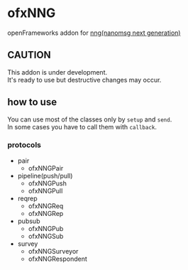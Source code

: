 # ofxNNG

openFrameworks addon for [nng(nanomsg next generation)](https://nanomsg.github.io/nng/)  

## CAUTION
This addon is under development.  
It's ready to use but destructive changes may occur.  

## how to use
You can use most of the classes only by `setup` and `send`.  
In some cases you have to call them with `callback`.  


### protocols
- pair
	- ofxNNGPair
- pipeline(push/pull)
	- ofxNNGPush
	- ofxNNGPull
- reqrep
	- ofxNNGReq
	- ofxNNGRep
- pubsub
	- ofxNNGPub
	- ofxNNGSub
- survey
	- ofxNNGSurveyor
	- ofxNNGRespondent
